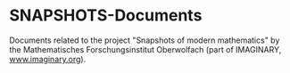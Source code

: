 SNAPSHOTS-Documents
===================

Documents related to the project "Snapshots of modern mathematics" by the Mathematisches Forschungsinstitut Oberwolfach (part of IMAGINARY, www.imaginary.org).

